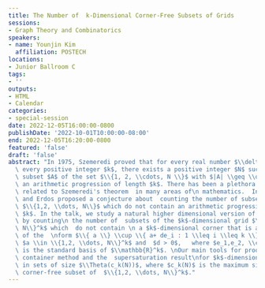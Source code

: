 ```yaml
---
title: The Number of  k-Dimensional Corner-Free Subsets of Grids
sessions:
- Graph Theory and Combinatorics
speakers:
- name: Younjin Kim
  affiliation: POSTECH
locations:
- Junior Ballroom C
tags:
- ''
outputs:
- HTML
- Calendar
categories:
- special-session
date: 2022-12-05T16:00:00-0800
publishDate: '2022-10-01T10:00:00-08:00'
end: 2022-12-05T16:20:00-0800
featured: 'false'
draft: 'false'
abstract: "In 1975, Szemeredi proved that for every real number $\\delta > 0 $ and\
  \ every positive integer $k$, there exists a positive integer $N$ such that every\
  \ subset $A$ of the set $\\{1, 2, \\cdots, N \\}$ with $|A| \\geq \\delta N$ contains\
  \ an arithmetic progression of length $k$. There has been a plethora of research\
  \ related to Szemeredi's theorem  in many areas of\n mathematics.  In 1990, Cameron\
  \ and Erdos proposed a conjecture about  counting the number of subsets of the set\
  \ $\\{1,2, \\dots, N\\}$ which do not contain an arithmetic progression of length\
  \ $k$. In the talk, we study a natural higher dimensional version of this conjecture\
  \ by counting\n the number of  subsets of the $k$-dimensional grid $\\{1,2, \\dots,\
  \ N\\}^k$ which  do not contain \n a $k$-dimensional corner that is a\n set of points\
  \ of the  \nform $\\{ a \\} \\cup \\{ a+ de_i : 1 \\leq i \\leq k \\}$ for some\
  \ $a \\in \\{1,2, \\dots, N\\}^k$ and  $d > 0$,   where $e_1,e_2, \\cdots, e_k$\
  \ is the standard basis of $\\mathbb{R}^k$. \nOur main tools for proof are the hypergraph\
  \ container method and the  supersaturation result\nfor $k$-dimensional corners\
  \ in sets of size $\\Theta(c_k(N))$, where $c_k(N)$ is the maximum size of a $k$-dimensional\
  \ corner-free subset of  $\\{1,2, \\dots, N\\}^k$."
---
```

